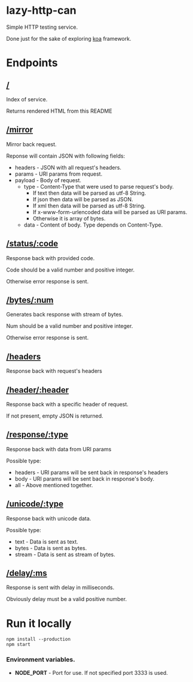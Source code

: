 # lazy-http-can

Simple HTTP testing service.

Done just for the sake of exploring [koa](http://koajs.com/) framework.

# Endpoints

## [/](/)

Index of service.

Returns rendered HTML from this README

## [/mirror](mirror/)

Mirror back request.

Reponse will contain JSON with following fields:
- headers - JSON with all request's headers.
- params - URI params from request.
- payload - Body of request.
    - type - Content-Type that were used to parse request's body.
        - If text then data will be parsed as utf-8 String.
        - If json then data will be parsed as JSON.
        - If xml then data will be parsed as utf-8 String.
        - If x-www-form-urlencoded data will be parsed as URI params.
        - Otherwise it is array of bytes.
    - data - Content of body. Type depends on Content-Type.

## [/status/:code](status/200)

Response back with provided code.

Code should be a valid number and positive integer.

Otherwise error response is sent.

## [/bytes/:num](bytes/1000)

Generates back response with stream of bytes.

Num should be a valid number and positive integer.

Otherwise error response is sent.

## [/headers](headers)

Response back with request's headers

## [/header/:header](header/host)

Response back with a specific header of request.

If not present, empty JSON is returned.

## [/response/:type](response/body?key=val)

Response back with data from URI params

Possible type:
- headers - URI params will be sent back in response's headers
- body - URI params will be sent back in response's body.
- all - Above mentioned together.

## [/unicode/:type](unicode/text)

Response back with unicode data.

Possible type:
- text - Data is sent as text.
- bytes - Data is sent as bytes.
- stream - Data is sent as stream of bytes.

## [/delay/:ms](delay/3000)

Response is sent with delay in milliseconds.

Obviously delay must be a valid positive number.

# Run it locally

```
npm install --production
npm start
```

### Environment variables.

* **NODE_PORT** - Port for use. If not specified port 3333 is used.
